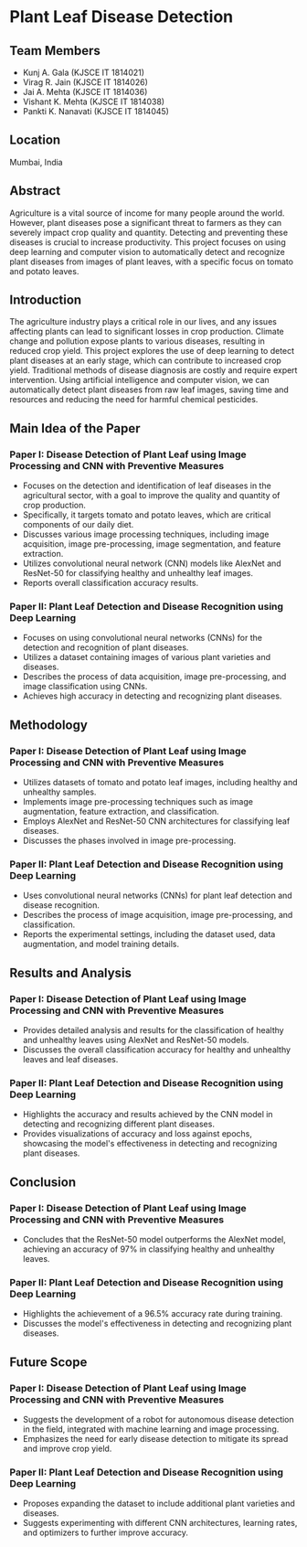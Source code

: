 # Plant Leaf Disease Detection

## Team Members
- Kunj A. Gala (KJSCE IT 1814021)
- Virag R. Jain (KJSCE IT 1814026)
- Jai A. Mehta (KJSCE IT 1814036)
- Vishant K. Mehta (KJSCE IT 1814038)
- Pankti K. Nanavati (KJSCE IT 1814045)

## Location
Mumbai, India

## Abstract
Agriculture is a vital source of income for many people around the world. However, plant diseases pose a significant threat to farmers as they can severely impact crop quality and quantity. Detecting and preventing these diseases is crucial to increase productivity. This project focuses on using deep learning and computer vision to automatically detect and recognize plant diseases from images of plant leaves, with a specific focus on tomato and potato leaves.

## Introduction
The agriculture industry plays a critical role in our lives, and any issues affecting plants can lead to significant losses in crop production. Climate change and pollution expose plants to various diseases, resulting in reduced crop yield. This project explores the use of deep learning to detect plant diseases at an early stage, which can contribute to increased crop yield. Traditional methods of disease diagnosis are costly and require expert intervention. Using artificial intelligence and computer vision, we can automatically detect plant diseases from raw leaf images, saving time and resources and reducing the need for harmful chemical pesticides.

## Main Idea of the Paper
### Paper I: Disease Detection of Plant Leaf using Image Processing and CNN with Preventive Measures
- Focuses on the detection and identification of leaf diseases in the agricultural sector, with a goal to improve the quality and quantity of crop production.
- Specifically, it targets tomato and potato leaves, which are critical components of our daily diet.
- Discusses various image processing techniques, including image acquisition, image pre-processing, image segmentation, and feature extraction.
- Utilizes convolutional neural network (CNN) models like AlexNet and ResNet-50 for classifying healthy and unhealthy leaf images.
- Reports overall classification accuracy results.

### Paper II: Plant Leaf Detection and Disease Recognition using Deep Learning
- Focuses on using convolutional neural networks (CNNs) for the detection and recognition of plant diseases.
- Utilizes a dataset containing images of various plant varieties and diseases.
- Describes the process of data acquisition, image pre-processing, and image classification using CNNs.
- Achieves high accuracy in detecting and recognizing plant diseases.

## Methodology
### Paper I: Disease Detection of Plant Leaf using Image Processing and CNN with Preventive Measures
- Utilizes datasets of tomato and potato leaf images, including healthy and unhealthy samples.
- Implements image pre-processing techniques such as image augmentation, feature extraction, and classification.
- Employs AlexNet and ResNet-50 CNN architectures for classifying leaf diseases.
- Discusses the phases involved in image pre-processing.

### Paper II: Plant Leaf Detection and Disease Recognition using Deep Learning
- Uses convolutional neural networks (CNNs) for plant leaf detection and disease recognition.
- Describes the process of image acquisition, image pre-processing, and classification.
- Reports the experimental settings, including the dataset used, data augmentation, and model training details.

## Results and Analysis
### Paper I: Disease Detection of Plant Leaf using Image Processing and CNN with Preventive Measures
- Provides detailed analysis and results for the classification of healthy and unhealthy leaves using AlexNet and ResNet-50 models.
- Discusses the overall classification accuracy for healthy and unhealthy leaves and leaf diseases.

### Paper II: Plant Leaf Detection and Disease Recognition using Deep Learning
- Highlights the accuracy and results achieved by the CNN model in detecting and recognizing different plant diseases.
- Provides visualizations of accuracy and loss against epochs, showcasing the model's effectiveness in detecting and recognizing plant diseases.

## Conclusion
### Paper I: Disease Detection of Plant Leaf using Image Processing and CNN with Preventive Measures
- Concludes that the ResNet-50 model outperforms the AlexNet model, achieving an accuracy of 97% in classifying healthy and unhealthy leaves.

### Paper II: Plant Leaf Detection and Disease Recognition using Deep Learning
- Highlights the achievement of a 96.5% accuracy rate during training.
- Discusses the model's effectiveness in detecting and recognizing plant diseases.

## Future Scope
### Paper I: Disease Detection of Plant Leaf using Image Processing and CNN with Preventive Measures
- Suggests the development of a robot for autonomous disease detection in the field, integrated with machine learning and image processing.
- Emphasizes the need for early disease detection to mitigate its spread and improve crop yield.

### Paper II: Plant Leaf Detection and Disease Recognition using Deep Learning
- Proposes expanding the dataset to include additional plant varieties and diseases.
- Suggests experimenting with different CNN architectures, learning rates, and optimizers to further improve accuracy.

